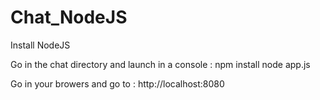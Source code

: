 # Chat_NodeJS

Install NodeJS

Go in the chat directory and launch in a console :
npm install
node app.js

Go in your browers and go to :
http://localhost:8080

